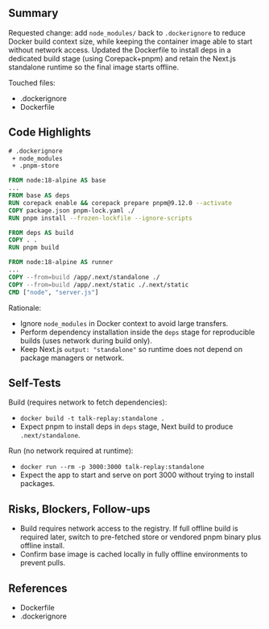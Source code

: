 ## Summary

Requested change: add `node_modules/` back to `.dockerignore` to reduce Docker build context size, while keeping the container image able to start without network access. Updated the Dockerfile to install deps in a dedicated build stage (using Corepack+pnpm) and retain the Next.js standalone runtime so the final image starts offline.

Touched files:

- .dockerignore
- Dockerfile

## Code Highlights

```diff
# .dockerignore
 + node_modules
 + .pnpm-store
```

```Dockerfile
FROM node:18-alpine AS base
...
FROM base AS deps
RUN corepack enable && corepack prepare pnpm@9.12.0 --activate
COPY package.json pnpm-lock.yaml ./
RUN pnpm install --frozen-lockfile --ignore-scripts

FROM deps AS build
COPY . .
RUN pnpm build

FROM node:18-alpine AS runner
...
COPY --from=build /app/.next/standalone ./
COPY --from=build /app/.next/static ./.next/static
CMD ["node", "server.js"]
```

Rationale:

- Ignore `node_modules` in Docker context to avoid large transfers.
- Perform dependency installation inside the `deps` stage for reproducible builds (uses network during build only).
- Keep Next.js `output: "standalone"` so runtime does not depend on package managers or network.

## Self-Tests

Build (requires network to fetch dependencies):

- `docker build -t talk-replay:standalone .`
- Expect pnpm to install deps in `deps` stage, Next build to produce `.next/standalone`.

Run (no network required at runtime):

- `docker run --rm -p 3000:3000 talk-replay:standalone`
- Expect the app to start and serve on port 3000 without trying to install packages.

## Risks, Blockers, Follow-ups

- Build requires network access to the registry. If full offline build is required later, switch to pre-fetched store or vendored pnpm binary plus offline install.
- Confirm base image is cached locally in fully offline environments to prevent pulls.

## References

- Dockerfile
- .dockerignore
